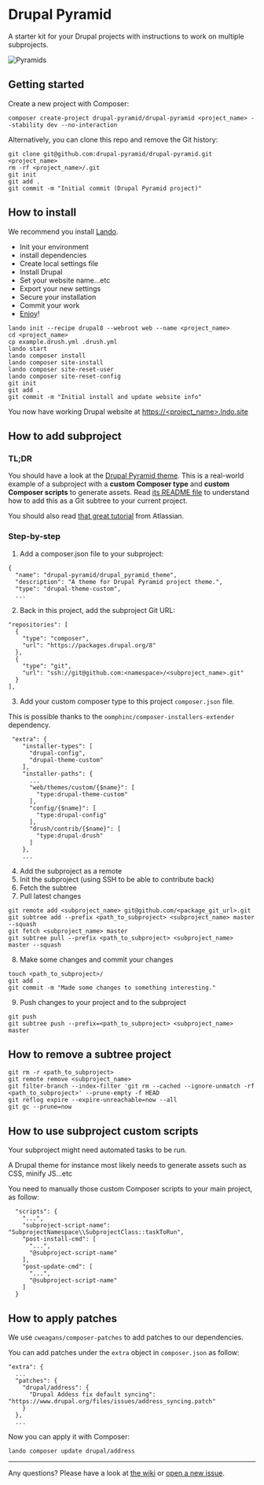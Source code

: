 # Drupal Pyramid

A starter kit for your Drupal projects with instructions to work on multiple subprojects.

![Pyramids](http://drupal-pyramid.org/img/pyramids.jpg)


## Getting started

Create a new project with Composer:
```
composer create-project drupal-pyramid/drupal-pyramid <project_name> --stability dev --no-interaction
```

Alternatively, you can clone this repo and remove the Git history:
```
git clone git@github.com:drupal-pyramid/drupal-pyramid.git <project_name>
rm -rf <project_name>/.git
git init
git add .
git commit -m "Initial commit (Drupal Pyramid project)"
```

## How to install

We recommend you install [Lando](https://docs.devwithlando.io/installation/installing.html).

* Init your environment
* install dependencies
* Create local settings file
* Install Drupal
* Set your website name...etc
* Export your new settings
* Secure your installation
* Commit your work
* [Enjoy](http://gph.is/*uVl0T)!

```
lando init --recipe drupal8 --webroot web --name <project_name>
cd <project_name>
cp example.drush.yml .drush.yml
lando start
lando composer install
lando composer site-install
lando composer site-reset-user
lando composer site-reset-config
git init
git add .
git commit -m "Initial install and update website info"
```

You now have working Drupal website at [https://<project_name>.lndo.site](https://<project_name>.lndo.site)


## How to add subproject

### TL;DR

You should have a look at the [Drupal Pyramid theme](https://github.com/drupal-pyramid/drupal_pyramid_theme). This is a real-world example of a subproject with a **custom Composer type** and **custom Composer scripts** to generate assets. Read [its README file](https://github.com/drupal-pyramid/drupal_pyramid_theme#getting-started) to understand how to add this as a Git subtree to your current project.

You should also read [that great tutorial](https://www.atlassian.com/blog/git/alternatives-to-git-submodule-git-subtree) from Atlassian.


### Step-by-step

1) Add a composer.json file to your subproject:
```
{
  "name": "drupal-pyramid/drupal_pyramid_theme",
  "description": "A theme for Drupal Pyramid project theme.",
  "type": "drupal-theme-custom",
  ...
```

2) Back in this project, add the subproject Git URL:
```
"repositories": [
  {
    "type": "composer",
    "url": "https://packages.drupal.org/8"
  },
  {
    "type": "git",
    "url": "ssh://git@github.com:<namespace>/<subproject_name>.git"
  }    
],
```

3) Add your custom composer type to this project `composer.json` file.  

This is possible thanks to the `oomphinc/composer-installers-extender` dependency.

```
 "extra": {
    "installer-types": [
      "drupal-config",
      "drupal-theme-custom"
    ],
    "installer-paths": {
      ...
      "web/themes/custom/{$name}": [
        "type:drupal-theme-custom"
      ],
      "config/{$name}": [
        "type:drupal-config"
      ],
      "drush/contrib/{$name}": [
        "type:drupal-drush"
      ]
    },
    ...
```

4) Add the subproject as a remote
5) Init the subproject (using SSH to be able to contribute back)
6) Fetch the subtree
7) Pull latest changes
```
git remote add <subproject_name> git@github.com/<package_git_url>.git
git subtree add --prefix <path_to_subproject> <subproject_name> master --squash
git fetch <subproject_name> master
git subtree pull --prefix <path_to_subproject> <subproject_name> master --squash
```

8) Make some changes and commit your changes
```
touch <path_to_subproject>/
git add .
git commit -m "Made some changes to something interesting."
```

9) Push changes to your project and to the subproject
```
git push
git subtree push --prefix=<path_to_subproject> <subproject_name> master
```


## How to remove a subtree project

```
git rm -r <path_to_subproject>
git remote remove <subproject_name> 
git filter-branch --index-filter 'git rm --cached --ignore-unmatch -rf <path_to_subproject>' --prune-empty -f HEAD
git reflog expire --expire-unreachable=now --all
git gc --prune=now
```


## How to use subproject custom scripts

Your subproject might need automated tasks to be run.

A Drupal theme for instance most likely needs to generate assets such as CSS, minify JS...etc

You need to manually those custom Composer scripts to your main project, as follow: 
```
  "scripts": {
    "...",
    "subproject-script-name": "SubprojectNamespace\\SubprojectClass::taskToRun",
    "post-install-cmd": [
      "...",
      "@subproject-script-name"
    ],
    "post-update-cmd": [
      "...",
      "@subproject-script-name"
    ]
  }
```


## How to apply patches

We use `cweagans/composer-patches` to add patches to our dependencies.

You can add patches under the `extra` object in `composer.json` as follow:

```
"extra": {
  ...
  "patches": {
    "drupal/address": {
      "Drupal Addess fix default syncing": "https://www.drupal.org/files/issues/address_syncing.patch"     
    }
  },
  ...
```

Now you can apply it with Composer:
```
lando composer update drupal/address
```


---


Any questions? Please have a look at [the wiki](https://github.com/drupal-pyramid/drupal-pyramid/wiki) or [open a new issue](https://github.com/drupal-pyramid/drupal-pyramid/issues).
